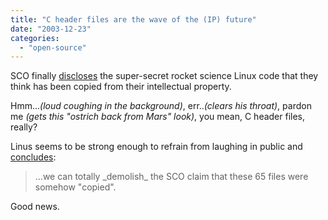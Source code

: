 ```yaml
---
title: "C header files are the wave of the (IP) future"
date: "2003-12-23"
categories: 
  - "open-source"
---
```


SCO finally [discloses](http://lwn.net/Articles/64052/) the super-secret rocket science Linux code that they think has been copied from their intellectual property.

Hmm..._(loud coughing in the background)_, err.._(clears his throat)_, pardon me _(gets this "ostrich back from Mars" look)_, you mean, C header files, really?

Linus seems to be strong enough to refrain from laughing in public and [concludes](http://www.ussg.iu.edu/hypermail/linux/kernel/0312.2/1241.html):

> ...we can totally \_demolish\_ the SCO claim that these 65 files were somehow "copied".

Good news.
